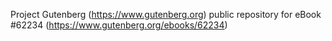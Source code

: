 Project Gutenberg (https://www.gutenberg.org) public repository for eBook #62234 (https://www.gutenberg.org/ebooks/62234)
